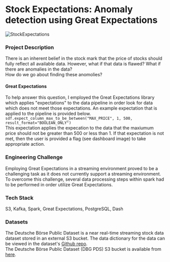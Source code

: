 

<h1>Stock Expectations: Anomaly detection using Great Expectations</h1>

![StockExpectations](https://user-images.githubusercontent.com/17607212/60687481-b52bac80-9e63-11e9-8b01-775a46686e66.jpg)


<h3>Project Description</h3>
There is an inherent belief in the stock mark that the price of stocks should fully
reflect all available data. However, what if that data is flawed? What if there are 
anomalies in the data?<br> 
How do we go about finding these anomolies?<br>


<h4>Great Expectations</h4>
To help answer this question, I employed the Great Expectations library which applies "expectations" to the data pipeline in order look for data which does not meet those expectations. An example expectation that is applied to the pipeline is provided below.
<code>sdf.expect_column_max_to_be_between("MAX_PRICE", 1, 500, result_format="BOOLEAN_ONLY")</code><br>
This expectation applies the expecation to the data that the maxiumum price should not be greater than 500 or less than 1. If that expectation is not met, then the user is provided a flag (see dashboard image) to take appropriate action.

 <h3>Engineering Challenge</h3>
Employing Great Expectations in a streaming environment proved to be a challenging task as it does not currently support a streaming environment. To overcome this challenge, several data processing steps within spark had to be performed in order utilize Great Expectations. 


 <h3>Tech Stack</h3>
S3, Kafka, Spark, Great Expectations, PostgreSQL, Dash<br>



<h3>Datasets</h3>
The Deutsche Börse Public Dataset is a near real-time streaming stock data dataset stored in an external S3 bucket. The data dictionary for the data can be viewed in the dataset's <a href="https://github.com/Deutsche-Boerse/dbg-pds">Github repo</a>.<br>
The Deutsche Börse Public Dataset (DBG PDS) S3 bucket is available from <a href="http://s3://deutsche-boerse-xetra-pds">here</a>.




```python

```
